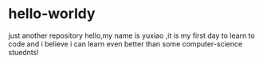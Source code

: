 # hello-worldy
just another repository
hello,my name is yuxiao ,it is my first day to learn to code and i believe i can learn even better than some computer-science  stuednts!
